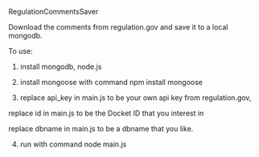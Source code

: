 RegulationCommentsSaver

Download the comments from regulation.gov and save it to a local mongodb.

To use:

1. install mongodb, node.js

2. install mongoose with command npm install mongoose

3. replace api_key in main.js to be your own api key from regulation.gov,

replace id in main.js to be the Docket ID that you interest in

replace dbname in main.js to be a dbname that you like.

4. run with command node main.js

